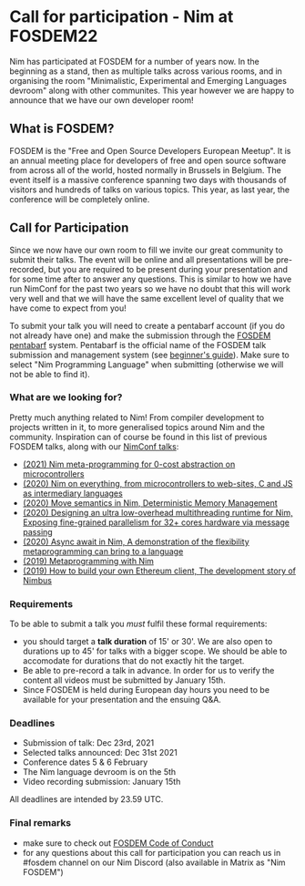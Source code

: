 # Call for participation - Nim at FOSDEM22
Nim has participated at FOSDEM for a number of years now. In the beginning as a
stand, then as multiple talks across various rooms, and in organising the room
"Minimalistic, Experimental and Emerging Languages devroom" along with other
communites. This year however we are happy to announce that we have our own
developer room!

## What is FOSDEM?
FOSDEM is the "Free and Open Source Developers European Meetup". It is an annual
meeting place for developers of free and open source software from across all of
the world, hosted normally in Brussels in Belgium. The event itself is a massive
conference spanning two days with thousands of visitors and hundreds of talks on
various topics. This year, as last year, the conference will be completely
online.

## Call for Participation
Since we now have our own room to fill we invite our great community to submit
their talks. The event will be online and all presentations will be pre-recorded,
but you are required to be present during your presentation and for some time
after to answer any questions. This is similar to how we have run NimConf for the
past two years so we have no doubt that this will work very well and that we will
have the same excellent level of quality that we have come to expect from you!

To submit your talk you will need to create a pentabarf account (if you do not already have one)
and make the submission through the [FOSDEM
pentabarf](https://penta.fosdem.org/submission/) system.
Pentabarf is the official name of the FOSDEM talk submission and management system
(see [beginner's guide](https://medium.com/@maartjeme/beginners-guide-to-pentabarf-78808a1ce5bf)).
Make sure to select "Nim
Programming Language" when submitting (otherwise we will not be able to find it).

### What are we looking for?
Pretty much anything related to Nim! From compiler development to projects
written in it, to more generalised topics around Nim and the community.
Inspiration can of course be found in this list of previous FOSDEM talks, along
with our [NimConf
talks](https://www.youtube.com/channel/UCDAYn_VFt0VisL5-1a5Dk7Q):

- [(2021) Nim meta-programming for 0-cost abstraction on microcontrollers](https://archive.fosdem.org/2021/schedule/event/nimdsl/)
- [(2020) Nim on everything, from microcontrollers to web-sites, C and JS as intermediary languages](https://archive.fosdem.org/2020/schedule/event/nimoneverything/)
- [(2020) Move semantics in Nim, Deterministic Memory Management](https://archive.fosdem.org/2020/schedule/event/nimmovesemantics/)
- [(2020) Designing an ultra low-overhead multithreading runtime for Nim, Exposing fine-grained parallelism for 32+ cores hardware via message passing](https://archive.fosdem.org/2020/schedule/event/nimultralowoverheadruntime/)
- [(2020) Async await in Nim, A demonstration of the flexibility metaprogramming can bring to a language](https://archive.fosdem.org/2020/schedule/event/asyncawaitnim/)
- [(2019) Metaprogramming with Nim](https://archive.fosdem.org/2019/schedule/event/nim_metaprogramming/)
- [(2019) How to build your own Ethereum client, The development story of Nimbus](https://archive.fosdem.org/2019/schedule/event/nimbus/)

### Requirements
To be able to submit a talk you _must_ fulfil these formal requirements:

- you should target a **talk duration** of 15' or 30'. We are also open to durations up to 45' for talks with a bigger scope.
  We should be able to accomodate for durations that do not exactly hit the target.
- Be able to pre-record a talk in advance. In order for us to verify the content
all videos must be submitted by January 15th.
- Since FOSDEM is held during European day hours you need to be available for your
presentation and the ensuing Q&A.

### Deadlines
- Submission of talk: Dec 23rd, 2021
- Selected talks announced: Dec 31st 2021
- Conference dates 5 & 6 February 
- The Nim language devroom is on the 5th
- Video recording submission: January 15th

All deadlines are intended by 23.59 UTC.

### Final remarks

- make sure to check out [FOSDEM Code of Conduct](https://fosdem.org/2022/practical/conduct/)
- for any questions about this call for participation you can reach us in #fosdem channel on our Nim Discord (also available in Matrix as "Nim FOSDEM")
